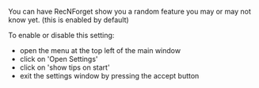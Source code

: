 You can have RecNForget show you a random feature you may or may not know yet.
(this is enabled by default)

To enable or disable this setting:
- open the menu at the top left of the main window
- click on 'Open Settings'
- click on 'show tips on start'
- exit the settings window by pressing the accept button